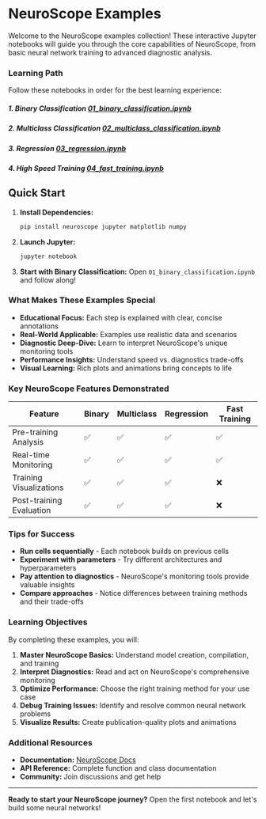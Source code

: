 # **NeuroScope Examples**

Welcome to the NeuroScope examples collection! These interactive Jupyter notebooks will guide you through the core capabilities of NeuroScope, from basic neural network training to advanced diagnostic analysis.

### Learning Path

Follow these notebooks in order for the best learning experience:

##### 1. **Binary Classification** [01_binary_classification.ipynb](https://github.com/ahmadrazacdx/neuro-scope/blob/main/examples/basic/01_binary_classification.ipynb)

##### 2. **Multiclass Classification** [02_multiclass_classification.ipynb](https://github.com/ahmadrazacdx/neuro-scope/blob/main/examples/basic/02_multiclass_classification.ipynb)

##### 3. **Regression** [03_regression.ipynb](https://github.com/ahmadrazacdx/neuro-scope/blob/main/examples/basic/03_regression.ipynb)

##### 4. **High Speed Training** [04_fast_training.ipynb](https://github.com/ahmadrazacdx/neuro-scope/blob/main/examples/basic/01_first_neural_network.py)

## Quick Start
1. **Install Dependencies:**
   ```bash
   pip install neuroscope jupyter matplotlib numpy
   ```

2. **Launch Jupyter:**
   ```bash
   jupyter notebook
   ```

3. **Start with Binary Classification:**
   Open `01_binary_classification.ipynb` and follow along!

###  What Makes These Examples Special

- **Educational Focus:** Each step is explained with clear, concise annotations
- **Real-World Applicable:** Examples use realistic data and scenarios
- **Diagnostic Deep-Dive:** Learn to interpret NeuroScope's unique monitoring tools
- **Performance Insights:** Understand speed vs. diagnostics trade-offs
- **Visual Learning:** Rich plots and animations bring concepts to life

### Key NeuroScope Features Demonstrated

| Feature | Binary | Multiclass | Regression | Fast Training |
|---------|--------|------------|------------|---------------|
| Pre-training Analysis | ✅ | ✅ | ✅ | ✅ |
| Real-time Monitoring | ✅ | ✅ | ✅ | ✅ |
| Training Visualizations | ✅ | ✅ | ✅ | ❌ |
| Post-training Evaluation | ✅ | ✅ | ✅ | ❌ |

### Tips for Success

- **Run cells sequentially** - Each notebook builds on previous cells
- **Experiment with parameters** - Try different architectures and hyperparameters
- **Pay attention to diagnostics** - NeuroScope's monitoring tools provide valuable insights
- **Compare approaches** - Notice differences between training methods and their trade-offs

### Learning Objectives

By completing these examples, you will:

1. **Master NeuroScope Basics:** Understand model creation, compilation, and training
2. **Interpret Diagnostics:** Read and act on NeuroScope's comprehensive monitoring
3. **Optimize Performance:** Choose the right training method for your use case
4. **Debug Training Issues:** Identify and resolve common neural network problems
5. **Visualize Results:** Create publication-quality plots and animations

### Additional Resources

- **Documentation:** [NeuroScope Docs](https://www.neuroscope.dev)
- **API Reference:** Complete function and class documentation
- **Community:** Join discussions and get help

---

**Ready to start your NeuroScope journey?** Open the first notebook and let's build some neural networks! 
